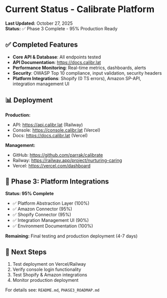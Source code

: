 # Current Status - Calibrate Platform

**Last Updated:** October 27, 2025  
**Status:** ✅ Phase 3 Complete - 95% Production Ready

## ✅ Completed Features

- **Core API & Database**: All endpoints tested
- **API Documentation**: https://docs.calibr.lat
- **Performance Monitoring**: Real-time metrics, dashboards, alerts
- **Security**: OWASP Top 10 compliance, input validation, security headers
- **Platform Integrations**: Shopify (0 TS errors), Amazon SP-API, integration management UI

## 📊 Deployment

**Production:**
- API: https://api.calibr.lat (Railway)
- Console: https://console.calibr.lat (Vercel)
- Docs: https://docs.calibr.lat (Vercel)

**Management:**
- GitHub: https://github.com/parrak/calibrate
- Railway: https://railway.app/project/nurturing-caring
- Vercel: https://vercel.com/dashboard

## 🚧 Phase 3: Platform Integrations

**Status: 95% Complete**
- ✅ Platform Abstraction Layer (100%)
- ✅ Amazon Connector (95%)
- ✅ Shopify Connector (95%)
- ✅ Integration Management UI (90%)
- ✅ Environment Documentation (100%)

**Remaining:** Final testing and production deployment (4-7 days)

## 🎯 Next Steps

1. Test deployment on Vercel/Railway
2. Verify console login functionality
3. Test Shopify & Amazon integrations
4. Monitor production deployment

For details see: `README.md`, `PHASE3_ROADMAP.md`